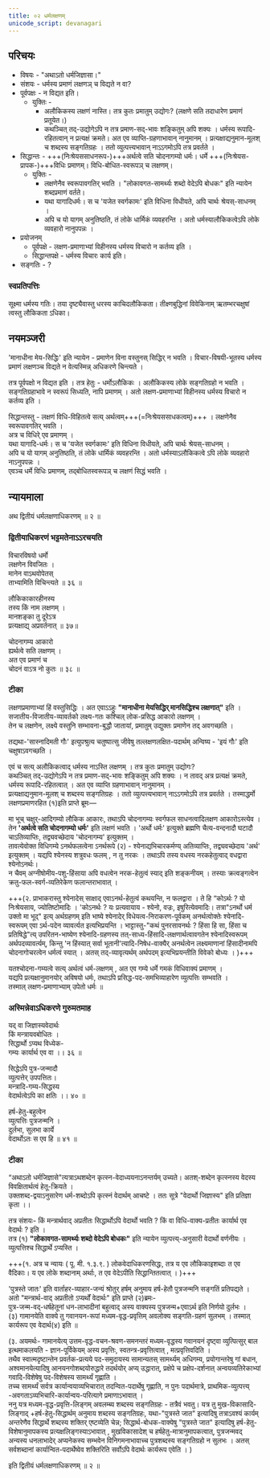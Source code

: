 ```yaml
---
title: ०२ धर्मलक्षणम्
unicode_script: devanagari
---
```


## परिचयः
- विषयः - "अथाऽतो धर्मजिज्ञासा।"
- संशयः - धर्मस्य प्रमाणं लक्षणञ् च विद्यते न वा? 
- पूर्वपक्षः - न विद्यत इति।
  - युक्तिः - 
    - अलौकिकस्य लक्षणं नास्ति। तत्र कुतः प्रमातुम् उद्योगः? (लक्षणे सति तदाधारेण प्रमाणं प्रतूयेत।)
    - कथञ्चित् तद्-उद्योगेऽपि न तत्र प्रमाण-सद्-भावः शङ्कितुम् अपि शक्यः । धर्मस्य रूपादि-रहितत्वान् न प्रत्यक्षं क्रमते। अत एव व्याप्ति-ग्रहणाभावान् नानुमानम् । प्रत्यक्षाद्यनुमान-मूलश् च शब्दस्य सङ्गतिग्रहः । ततो व्युत्पत्त्यभावान् नाऽऽगमोऽपि तत्र प्रवर्तते ।
- सिद्धान्तः - +++(निःश्रेयससाधनरूप-)+++अर्थत्वे सति चोदनागम्यो धर्मः। धर्मे +++(निःश्रेयस-प्रापक-)+++विधिः प्रमाणम्। विधि-बोधित-स्वरूपञ् च लक्षणम्।
  - युक्तिः -
    - लक्षणेनैव स्वरूपावगतिर् भवति । "लोकावगत-सामर्थ्यः शब्दो वेदेऽपि बोधकः" इति न्यायेन शब्दप्रमाणं वर्तते।
    - यथा यागादिधर्मः। स च 'यजेत स्वर्गकामः' इति विधिना विधीयते, अपि चार्थः श्रेयस्-साधनम् ।
    - अपि च यो यागम् अनुतिष्ठति, तं लोके धार्मिकं व्यवहरन्ति । अतो धर्मस्यालौकिकत्वेऽपि लोके व्यवहारो नानुपपन्नः ।  
- प्रयोजनम्
  - पूर्वपक्षे - लक्षण-प्रमाणाभ्यां विहीनस्य धर्मस्य विचारो न कर्तव्य इति ।
  - सिद्धान्तपक्षे - धर्मस्य विचारः कार्य इति।
- सङ्गतिः - ?

### स्वप्रतिपत्तिः
सूक्ष्मा धर्मस्य गतिः। तया दृष्ट्यैवास्तु धरस्य काचिदलौकिकता। तीक्ष्णबुद्धिनां विवेकिनाम् ऋतम्भरचक्षुषां त्वस्तु लौकिकता ऽधिका।

## नयमञ्जरी
'मानाधीना मेय-सिद्धिः' इति न्यायेन - प्रमाणेन विना वस्तुनस् सिद्धिर् न भवति । विचार-विषयी-भूतस्य धर्मस्य प्रमाणं लक्षणञ्च विद्यते न वेत्यस्मिन्न् अधिकरणे चिन्त्यते । 

तत्र पूर्वपक्षो न विद्यत इति । तत्र हेतुः - धर्मोऽलौकिकः । अलौकिकस्य लोके सङ्गतिग्रहो न भवति । सङ्गतिग्रहाभावे न स्वरूपं सिध्यति, नापि प्रमाणम् । अतो लक्षण-प्रमाणाभ्यां विहीनस्य धर्मस्य विचारो न कर्तव्य इति । 

सिद्धान्तस्तु - लक्षणं विधि-विहितत्वे सत्य् अर्थत्वम्+++(=निःश्रेयससाधकत्वम्)+++ । लक्षणेनैव स्वरूपावगतिर् भवति ।  
अत्र च विधिरे् एव प्रमाणम् ।  
यथा यागादि-धर्मः। स च 'यजेत स्वर्गकामः' इति विधिना विधीयते, अपि चार्थः श्रेयस्-साधनम् ।  
अपि च यो यागम् अनुतिष्ठति, तं लोके धार्मिकं व्यवहरन्ति । अतो धर्मस्याऽलौकिकत्वे ऽपि लोके व्यवहारो नाऽनुपपन्नः ।  
एवञ्च धर्मे विधिः प्रमाणम्, तद्बोधितस्वरूपञ् च लक्षणं सिद्धं भवति । 

## न्यायमाला
अथ द्वितीयं धर्मलक्षणाधिकरणम् ॥ २ ॥ 

### द्वितीयाधिकरणं भट्टमतेनाऽऽरचयति 

विचारविषयो धर्मो  
लक्षणेन विवजितः ।  
मानेन वाऽथवोपेतस्  
ताभ्यामिति विचिन्त्यते ॥ ३६ ॥ 

लौकिकाकारहीनस्य  
तस्य किं नाम लक्षणम् ।  
मानशङ्का तु दूरेऽत्र  
प्रत्यक्षाद्य् अप्रवर्तनात् ॥ ३७॥ 

चोदनागम्य आकारो  
ह्यर्थत्वे सति लक्षणम् ।  
अत एव प्रमाणं च  
चोदनं वाऽत्र नो कुतः ॥ ३८ ॥ 

### टीका
लक्षणप्रमाणाभ्यां हिं वस्तुसिद्धिः । अत एवाऽऽहुः **"मानाधीना मेयसिद्धिर् मानसिद्धिश्च लक्षणात्"** इति ।  
सजातीय-विजातीय-व्यावर्तको लक्ष्य-गतः कश्चिल् लोक-प्रसिद्ध आकारो लक्षणम् ।  
तेन च लक्षणेन, लक्ष्ये वस्तुनि सम्भावना-बुद्धौ जातायां, प्रमातुम् उद्युक्तः प्रमाणेन तद् अवगच्छति । 

तद्यथा-'सास्नादिमती गौः' इत्युपश्रुत्य चतुष्पात्सु जीवेषु तल्लक्षणलक्षित-पदार्थम् अन्विष्य - 'इयं गौः' इति चक्षुषाऽवगच्छति । 

एवं च सत्य् अलौकिकत्वाद् धर्मस्य नाऽस्ति लक्षणम् । तत्र कुतः प्रमातुम् उद्योगः?  
कथञ्चित् तद्-उद्योगेऽपि न तत्र प्रमाण-सद्-भावः शङ्कितुम् अपि शक्यः । न तावद् अत्र प्रत्यक्षं क्रमते, धर्मस्य रूपादि-रहितत्वात् । अत एव व्याप्ति ग्रहणाभावान् नानुमानम् ।  
प्रत्यक्षाद्यनुमान-मूलश् च शब्दस्य सङ्गतिग्रहः । ततो व्युत्पत्त्यभावान् नाऽऽगमोऽपि तत्र प्रवर्तते । तस्माद्धर्मो लक्षणप्रमाणरहित (१)इति प्राप्ते ब्रूमः—

मा भूच् चक्षुर्-आदिगम्यो लौकिक आकारः, तथाऽपि चोदनागम्यः स्वर्गफल साधनत्वादिलक्षण आकारोऽस्त्येव ।  
तेन **'अर्थत्वे सति चोदनागम्यो धर्मः'** इति लक्षणं भवति । 'अर्थो धर्मः' इत्युक्ते ब्रह्मणि चैत्य-वन्दनादौ घटादौ चाऽतिव्याप्तिः, तद्व्यवच्छेदाय 'चोदनागम्य' इत्युक्तम् ।  
तावत्येवोक्त विधिगम्ये ऽनर्थफलत्वेना ऽनर्थरूपे (२) - श्येनाद्यभिचारकर्मण्य् अतिव्याप्तिः, तद्व्यवच्छेदाय 'अर्थ' इत्युक्तम् । यद्यपि श्येनस्य शत्रुवधः फलम् , न तु नरकः । तथाऽपि तस्य वधस्य नरकहेतुत्वाद् वधद्वारा श्येनोऽनर्थः।  
न चैवम् अग्नीषोमीय-पशु-हिंसाया अपि वधत्वेन नरक-हेतुत्वं स्याद् इति शङ्कनीयम् । तस्याः क्रत्वङ्गत्वेन क्रतु-फल-स्वर्ग-व्यतिरेकेण फलान्तराभावात् । 


+++(२. प्राभाकरास्तु श्येनादेस् साक्षाद् एवाऽनर्थ-हेतुत्वं कथयन्ति, न फलद्वारा । ते हि “कोऽर्थः ? यो निःश्रेयसाय, ज्योतिष्टोमादिः । 'कोऽनर्थः ? यः प्रत्यवायाय - श्येनो, वज्रः, इषुरित्येवमादिः। तत्रा"ऽनर्थो धर्म उक्तो मा भूद्" इत्य् अर्थग्रहणम् इति भाष्ये श्येनादेर् विधेयत्व-निराकरण-पूर्वकम् अनर्थत्वोक्तेः श्येनादि-स्वरूपम् एवा ऽर्थ-पदेन व्यावर्त्यत इत्यभिप्रयन्ति । भाट्टास्तु-"कथं पुनरसावनर्थः ? हिंसा हि सा, हिंसा च प्रतिषिद्धे"त्य् उपरितन-भाष्येण श्येनादि-ग्रहणस्य तत्-साध्य-हिंसादि-लक्षणार्थत्वावगतेन श्येनादिस्वरूपम् अर्थपदव्यावर्त्यम्, किन्तु 'न हिंस्यात् सर्वा भूतानी'त्यादि-निषेध-वाक्यैर् अनर्थत्वेन लक्ष्यमाणानां हिंसादीनामपि चोदनागोचरत्वेन धर्मत्वं स्यात् । अतस् तद्-व्यावृत्यर्थम् अर्थपदम् इत्यभिप्रयन्तीति विवेको बोध्यः । )+++

यतश्चोदना-गम्यत्वे सत्य् अर्थत्वं धर्म-लक्षणम् , अत एव गम्ये धर्मे गमकं विधिवाक्यं प्रमाणम् ।  
यद्यपि प्रत्यक्षानुमानयोर् अविषयो धर्मः, तथाऽपि प्रसिद्ध-पद-समभिव्याहारेण व्युत्पत्तिः सम्भवति ।  
तस्माल् लक्षण-प्रमाणाभ्याम् उपेतो धर्मः ॥ 

### अस्मिन्नेवाऽधिकरणे गुरुमतमाह 
यद् वा जिज्ञास्यवेदार्थः  
किं मन्त्रायवबोधितः ।  
सिद्धार्थो ऽप्यथ विध्येक-  
गम्यः कार्यार्थ एव वा ।। ३६ ॥ 

सिद्धेऽपि पुत्र-जन्मादौ  
व्युत्पत्तेर् उपपत्तितः।  
मन्त्रादि-गम्य-सिद्धस्य  
वेदार्थत्वेऽपि का क्षतिः ।। ४० ॥ 

हर्ष-हेतु-बहुत्वेन  
व्युत्पत्तिः पुत्रजन्मनि ।  
दुर्लभा, सुलभा कार्ये  
वेदार्थोऽतः स एव हि ॥ ४१ ॥ 

### टीका
“अथाऽतो धर्मजिज्ञासे"त्यत्राऽथशब्देन कृत्स्न-वेदाध्ययनाऽनन्तर्यम् उच्यते। अतश्-शब्देन कृत्स्नस्य वेदस्य विवक्षितार्थत्वं हेतू-क्रियते ।  
उक्तशब्द-द्वयाऽनुसारेण धर्म-शब्दोऽपि कृत्स्नं वेदार्थम् आचष्टे । ततः सूत्रे "वेदार्थो जिज्ञास्य" इति प्रतिज्ञा कृता ।। 

तत्र संशयः- किं मन्त्रार्थवाद् अप्रतीतः सिद्धार्थोऽपि वेदार्थो भवति ? किं वा विधि-वाक्य-प्रतीतः कार्यार्थ एव वेदार्थः ? इति ।  
तत्र (१) **"लोकावगत-सामर्थ्यः शब्दो वेदेऽपि बोधकः"** इति न्यायेन व्युत्पत्त्य्-अनुसारी वेदार्थो वर्णनीयः । व्युत्पत्तिश्च सिद्धार्थे ऽप्यस्ति ।  

+++(१. अत्र च न्यायः ( पू. मी. १.३.९. ) लोकवेदाधिकरणसिद्धः, तत्र य एव लौकिकाइशब्दाः त एव वैदिकाः। य एव लोके शब्दानाम् अर्थाः, त एव वेदेऽपीति सिद्धान्तितत्वात् । )+++

'पुत्रस्ते जातः' इति वार्ताहर-व्याहार-जन्यं श्रोतुर् हर्षम् अनुमाय हर्ष-हेतौ पुत्रजन्मनि सङ्गतिं प्रतिपद्यते । अतो "मन्त्रार्थ-वाद् अप्रतीतो ऽप्यर्थों वेदार्थः" इति प्राप्ते (२)ब्रमः-  
पुत्र-जन्म-वद्-धर्षहेतूनां धन-लाभादीनां बहुत्वाद् अस्य वाक्यस्य पुत्रजन्म+एवाऽर्थ इति निर्णयो दुर्लभः ।  
(३) गामानयेति वाक्ये तु गवानयन-रूपां मध्यम-वृद्ध-प्रवृत्तिम् अवलोक्य सङ्गति-ग्रहणं सुलभम् । तस्मात् कार्यरूप एव वेदार्थ(४) इति ॥ 

(३. अयमर्थः- गामानयेत्य् उत्तम-वृद्ध-वचन-श्रवण-समनन्तरं मध्यम-वृद्धस्य गवानयनं दृष्ट्वा व्युत्पित्सुर् बाल इत्थमाकलयति - ज्ञान-पूर्विकेयम् अस्य प्रवृत्तिः, स्वतन्त्र-प्रवृत्तित्वात् , मत्प्रवृत्तिवदिति ।  
तथैव स्वात्मदृष्टान्तेन प्रवर्तक-प्रत्यये पद-समुदायस्य सामान्यतस् सामर्थ्यम् अधिगम्य, प्रयोगान्तरेषु गां बधान, अश्वमानयेत्यादिषु आनयनगोशब्दयोरुद्धारे तदर्थयोर् अप्य् उद्धारात्, प्रक्षेपे च प्रक्षेप-दर्शनात् अन्वयव्यतिरेकाभ्यां गवादि-विशेषेषु पद-विशेषस्य सामर्थ्यं गृह्णाति ।  
तच्च सामर्थ्यं सर्वत्र कार्यान्वयाव्यभिचारात् तदन्वित-पदार्थेषु गृह्णाति, न पुनः पदार्थमात्रे, प्राथमिक-व्युत्पत्त्य् -अवगताऽव्यभिचारि-कार्यान्वय-परित्यागे प्रमाणाऽभावात् ।  
ननु यत्र मध्यम-वृद्ध-प्रवृत्ति-लिङ्गम् अवलम्ब्य शब्दस्य सङ्गतिग्रहः - तत्रैवं भवतु। यत्र तु मुख-विकासादि-लिङ्गाद् +हर्ष-हेतु-सिद्धार्थम् अनुमाय शब्दस्य सङ्गतिग्रहः, यथा-"पुत्रस्ते जात" इत्यादिषु तत्राऽवश्यं कार्यम् अन्तरेणैव सिद्धार्थे शब्दस्य शक्तिर् एष्टव्येति चेन्न; सिद्धार्थ-बोधक-वाक्येषु "पुत्रस्ते जात" इत्यादिषु हर्ष-हेतु-विशेषानुमापकस्य प्रत्यक्षलिङ्गस्याऽभावात् , मुखविकासादेश् च हर्षहेतु-मात्रानुमापकत्वात्, पुत्रजन्मवद् अन्यस्य धनलाभादेर् अप्यनेकस्य सम्भवेन विनिगमनाभावाच्च पुत्रशब्दस्य सङ्गतिग्रहो न सुलभः । अतस् सर्वशब्दानां कार्यान्वित-पदार्थेष्वेव शक्तिरिति सर्वोऽपि वेदार्थः कार्यरूप एवेति । )

इति द्वितीयं धर्मलक्षणाधिकरणम् ॥ २ ॥ 
